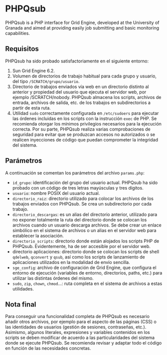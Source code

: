 PHPQsub
=======

PHPQsub is a PHP interface for Grid Engine, developed at the University of 
Granada and aimed at providing easily job submitting and basic monitoring
capabilities.

Requisitos
----------

PHPQsub ha sido probado satisfactoriamente en el siguiente entorno:

1. Sun Grid Engine 6.2.
2. Volumen de directorios de trabajo habitual para cada grupo y usuario, del
   tipo `/SCRATCH/grupo/usuario`.
3. Directorio de trabajos enviados vía web en un directorio distinto al anterior
   y propiedad del usuario que ejecuta el servidor web, por ejemplo
   /SCRATCH/nobody. PHPQsub almacena los scripts, archivos de entrada,
   archivos de salida, etc. de los trabajos en subdirectorios a partir de esta
   ruta.
4. Utilidad `sudo` correctamente configurada en `/etc/sudoers` para ejecutar las
   órdenes incluidas en los scripts con la instrucción `exec` de PHP. Se
   recomienda otorgar los mínimos privilegios necesarios para la ejecución
   correcta. Por su parte, PHPQsub realiza varias comprobaciones de seguridad
   para evitar que se produzcan accesos no autorizados o se realicen inyecciones
   de código que puedan comprometer la integridad del sistema.

Parámetros
----------

A continuación se comentan los parámetros del archivo `params.php`:

* `id_grupo`: identificación del grupo del usuario actual. PHPQsub ha sido
  probado con un código de tres letras mayúsculas y tres dígitos.
* `usuario`: nombre POSIX del usuario actual.
* `directorio_raiz`: directorio utilizado para colocar los archivos de los
  trabajos enviados con PHPQsub. Se crea un subdirectorio por cada trabajo.
* `directorio_descargas`: es un alias del directorio anterior, utilizado para
  no exponer totalmente la ruta del directorio donde se colocan los archivos
  cuando un usuario descarga archivos. Se debe crear un enlace simbólico en el
  sistema de archivos o un alias en el servidor web para establecer la
  asociación.
* `directorio_scripts`: directorio donde están alojados los scripts PHP de
  PHPQsub. Evidentemente, ha de ser accesible por el servidor web.
* directorio aplicaciones: directorio donde se colocan los scripts de shell
  `qdelweb`, `qconvert` y `qsub`, así como los scripts de lanzamiento de
  aplicaciones utilizados en la modalidad de envío sencilla.
* `sge_config`: archivo de configuración de Grid Engine, que configura el
  entorno de ejecución (variables de entorno, directorios, paths, etc.) para
  utilizar las distintas órdenes del mismo.
* `sudo`, `zip`, `chown`, `chmod`...: ruta completa en el sistema de archivos a
  estas utilidades.

Nota final
----------

Para conseguir una funcionalidad completa de PHPQsub es necesario añadir otros
archivos, por ejemplo para el aspecto de las páginas (CSS) o las identidades de
usuarios (gestión de sesiones, contraseñas, etc.). Asimismo, algunos literales,
expresiones y variables contenidos en los scripts se deben modificar de
acuerdo a las particularidades del sistema donde se ejecute PHPQsub. Se
recomienda revisar y adaptar todo el código en función de las necesidades
concretas.
